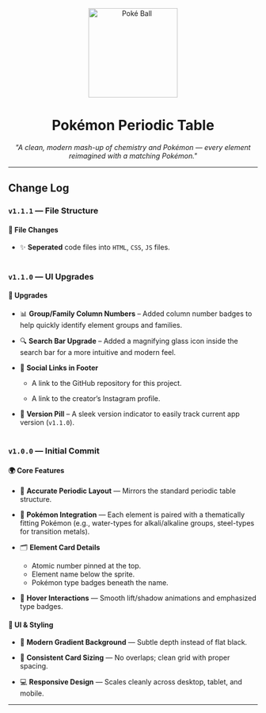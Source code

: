 <div align="center">
  <img src="https://upload.wikimedia.org/wikipedia/commons/thumb/5/51/Pokebola-pokeball-png-0.png/960px-Pokebola-pokeball-png-0.png" alt="Poké Ball" width="180" />
  <h1>Pokémon Periodic Table</h1>
  <p><em>"A clean, modern mash-up of chemistry and Pokémon — every element reimagined with a matching Pokémon."</em></p>
</div>

---

## Change Log

### `v1.1.1` — File Structure

#### 📂 File Changes

- ✨ **Seperated** code files into `HTML`, `CSS`, `JS` files.

#

### `v1.1.0` — UI Upgrades

#### 🚀 Upgrades

- 📊 **Group/Family Column Numbers** – Added column number badges to help quickly identify element groups and families.

- 🔍 **Search Bar Upgrade** – Added a magnifying glass icon inside the search bar for a more intuitive and modern feel.

- 📱 **Social Links in Footer** 

  -  A link to the GitHub repository for this project.

  - A link to the creator’s Instagram profile.

- 💊 **Version Pill** – A sleek version indicator to easily track current app version (`v1.1.0`).

#

### `v1.0.0` — Initial Commit

#### 🌍 Core Features

- 🎯 **Accurate Periodic Layout** — Mirrors the standard periodic table structure.  

- 🧩 **Pokémon Integration** — Each element is paired with a thematically fitting Pokémon (e.g., water-types for alkali/alkaline groups, steel-types for transition metals).  

- 🗂️ **Element Card Details**  
  - Atomic number pinned at the top.  
  - Element name below the sprite.  
  - Pokémon type badges beneath the name.  

- 💫 **Hover Interactions** — Smooth lift/shadow animations and emphasized type badges.  

#### 🎨 UI & Styling

- 🌅 **Modern Gradient Background** — Subtle depth instead of flat black.  

- 🧱 **Consistent Card Sizing** — No overlaps; clean grid with proper spacing.  

- 💻 **Responsive Design** — Scales cleanly across desktop, tablet, and mobile.  

---
